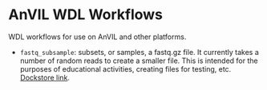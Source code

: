 # AnVIL WDL Workflows

WDL workflows for use on AnVIL and other platforms.

- `fastq_subsample`: subsets, or samples, a fastq.gz file. It currently takes a number of random reads to create a smaller file. This is intended for the purposes of educational activities, creating files for testing, etc. [Dockstore link](https://dockstore.org/workflows/github.com/fhdsl/AnVIL_WDLs/fastq_subsample).
